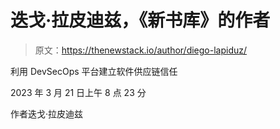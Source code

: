 # 迭戈·拉皮迪兹，《新书库》的作者

> 原文：<https://thenewstack.io/author/diego-lapiduz/>

利用 DevSecOps 平台建立软件供应链信任

2023 年 3 月 21 日上午 8 点 23 分

作者迭戈·拉皮迪兹